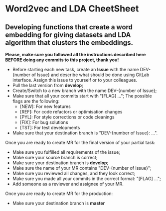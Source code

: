 # Word2vec and LDA CheetSheet

## Developing functions that create a word embedding for giving datasets and LDA algorithm that clusters the embeddings. 

**Please, make sure you followed all the instructions described here BEFORE doing any commits to this project, thank you!**

* Before starting each new task, create an **Issue** with the name DEV-{number of Issue} 
and describe what should be done using GitLab interface. Assign this issue to yourself or to your colleagues.
* Pull the last version from **develop**;
* Create/Switch to a new branch with the name DEV-{number of Issue};
* Make sure that all your commits start with "[FLAG] ..."; The possible flags are the following:
  - [NEW]: For new features
  - [REF]: For code refactors or optimisation changes
  - [PYL]: For style corrections or code cleanings
  - [FIX]: For bug solutions
  - [TST]: For test developments
* Make sure that your destination branch is "DEV-{number of Issue}: ...".

Once you are ready to create MR for the final version of your partial task:

* Make sure you fulfilled all requirements of the issue;
* Make sure your source branch is correct;
* Make sure your destination branch is **develop**;
* Make sure the name of your MR contains "DEV-{number of Issue}";
* Make sure you reviewed all changes, and they look correct;
* Make sure you made all your commits in the correct format: "[FLAG] ...";
* Add someone as a reviewer and assignee of your MR.

Once you are ready to create MR for the production:

* Make sure your destination branch is **master**